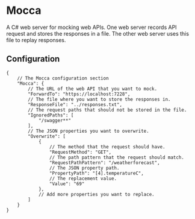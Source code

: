 # Mocca

A C# web server for mocking web APIs. One web server records API request and stores the responses in a file. The other web server uses this file to replay responses.

## Configuration 

```jsonc
{
    // The Mocca configuration section
    "Mocca": {
        // The URL of the web API that you want to mock.
        "ForwardTo": "https://localhost:7228",
        // The file where you want to store the responses in.
        "ResponseFile": "../responses.txt",
        // The request paths that should not be stored in the file. 
        "IgnoredPaths": [
            "/swagger**"
        ],
        // The JSON properties you want to overwrite.
        "Overwrite": [
            {
                // The method that the request should have.
                "RequestMethod": "GET",
                // The path pattern that the request should match.
                "RequestPathPattern": "/weatherforecast",
                // The JSON property path.
                "PropertyPath": "[4].temperatureC",
                // The replacement value.
                "Value": "69"
            },
            // Add more properties you want to replace.
        ]
    }
}
```
